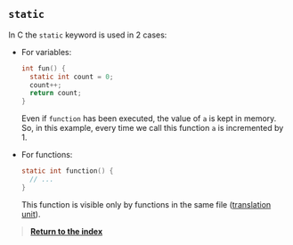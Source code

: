 ## `static`

In C the `static` keyword is used in 2 cases:

- For variables:

  ```c
  int fun() {
    static int count = 0;
    count++;
    return count;
  }
  ```

  Even if `function` has been executed, the value of `a` is kept in memory. So, in this example, every time we call this function `a` is incremented by 1.

- For functions:

  ```c
  static int function() {
    // ...
  }
  ```
  
  This function is visible only by functions in the same file ([translation unit](https://en.wikipedia.org/wiki/Translation_unit_%28programming%29)).

> [**Return to the index**](../../Index.md)
